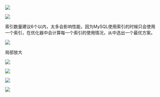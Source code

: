 

![](https://gitee.com/hxc8/images8/raw/master/img/202407191056195.jpg)



![](https://gitee.com/hxc8/images8/raw/master/img/202407191056271.jpg)





索引数量建议6个以内，太多会影响性能，因为MySQL使用索引的时候只会使用一个索引，在优化器中会计算每一个索引的使用情况，从中选出一个最优方案。



![](https://gitee.com/hxc8/images8/raw/master/img/202407191056627.jpg)



局部放大

![](https://gitee.com/hxc8/images8/raw/master/img/202407191056374.jpg)











![](https://gitee.com/hxc8/images8/raw/master/img/202407191056185.jpg)



![](https://gitee.com/hxc8/images8/raw/master/img/202407191056422.jpg)



![](https://gitee.com/hxc8/images8/raw/master/img/202407191056838.jpg)


